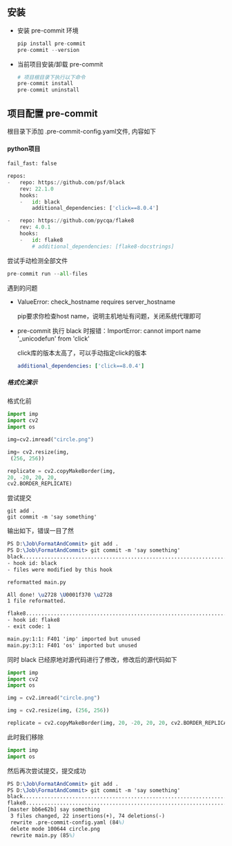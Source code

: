 ## 安装

- 安装 pre-commit 环境
  ```python
  pip install pre-commit
  pre-commit --version
  ```
  
  
  
- 当前项目安装/卸载 pre-commit 

  ```python
  # 项目根目录下执行以下命令
  pre-commit install
  pre-commit uninstall
  ```
  
  

## 项目配置 pre-commit

根目录下添加 .pre-commit-config.yaml文件, 内容如下

#### python项目

```python
fail_fast: false

repos:
-   repo: https://github.com/psf/black
    rev: 22.1.0
    hooks:
    -   id: black
        additional_dependencies: ['click==8.0.4']

-   repo: https://github.com/pycqa/flake8
    rev: 4.0.1
    hooks:
    -   id: flake8
        # additional_dependencies: [flake8-docstrings]
```

尝试手动检测全部文件

```python
pre-commit run --all-files
```

遇到的问题

- ValueError: check_hostname requires server_hostname

  pip要求你检查host name，说明主机地址有问题，关闭系统代理即可

- pre-commit 执行 black 时报错：ImportError: cannot import name '_unicodefun' from 'click'

  click库的版本太高了，可以手动指定click的版本

  ```yaml
  additional_dependencies: ['click==8.0.4']
  ```



##### 格式化演示

格式化前

```python
import imp
import cv2
import os

img=cv2.imread("circle.png")

img= cv2.resize(img,               
 (256, 256))

replicate = cv2.copyMakeBorder(img, 
20, -20, 20, 20, 
cv2.BORDER_REPLICATE)       
```

尝试提交

```shell
git add .
git commit -m 'say something'
```

输出如下，错误一目了然

```tex
PS D:\Job\FormatAndCommit> git add .
PS D:\Job\FormatAndCommit> git commit -m 'say something'
black....................................................................Failed
- hook id: black
- files were modified by this hook

reformatted main.py

All done! \u2728 \U0001f370 \u2728
1 file reformatted.

flake8...................................................................Failed
- hook id: flake8
- exit code: 1

main.py:1:1: F401 'imp' imported but unused
main.py:3:1: F401 'os' imported but unused
```

同时 black 已经原地对源代码进行了修改，修改后的源代码如下

```python
import imp
import cv2
import os

img = cv2.imread("circle.png")

img = cv2.resize(img, (256, 256))

replicate = cv2.copyMakeBorder(img, 20, -20, 20, 20, cv2.BORDER_REPLICATE)
```

此时我们移除

```python
import imp
import os
```

然后再次尝试提交，提交成功

```tex
PS D:\Job\FormatAndCommit> git add .
PS D:\Job\FormatAndCommit> git commit -m 'say something'
black....................................................................Passed
flake8...................................................................Passed
[master bb6e62b] say something
 3 files changed, 22 insertions(+), 74 deletions(-)
 rewrite .pre-commit-config.yaml (84%)
 delete mode 100644 circle.png
 rewrite main.py (85%)
```
